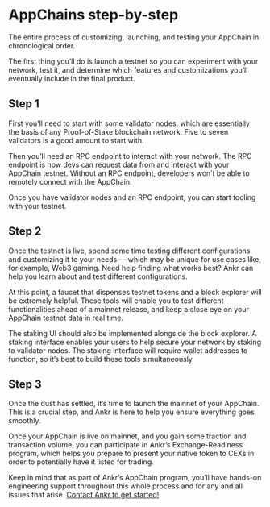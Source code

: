 # AppChains step-by-step
The entire process of customizing, launching, and testing your AppChain in chronological order.

The first thing you’ll do is launch a testnet so you can experiment with your network, test it, and determine which features and customizations you’ll eventually include in the final product.

## Step 1
First you’ll need to start with some validator nodes, which are essentially the basis of any Proof-of-Stake blockchain network. 
Five to seven validators is a good amount to start with.

Then you’ll need an RPC endpoint to interact with your network. 
The RPC endpoint is how devs can request data from and interact with your AppChain testnet. 
Without an RPC endpoint, developers won’t be able to remotely connect with the AppChain. 

Once you have validator nodes and an RPC endpoint, you can start tooling with your testnet.

## Step 2
Once the testnet is live, spend some time testing different configurations and customizing it to your needs — which may be unique for use cases like, for example, Web3 gaming. 
Need help finding what works best? Ankr can help you learn about and test different configurations.

At this point, a faucet that dispenses testnet tokens and a block explorer will be extremely helpful. 
These tools will enable you to test different functionalities ahead of a mainnet release, and keep a close eye on your AppChain testnet data in real time.

The staking UI should also be implemented alongside the block explorer. 
A staking interface enables your users to help secure your network by staking to validator nodes. 
The staking interface will require wallet addresses to function, so it’s best to build these tools simultaneously.

## Step 3
Once the dust has settled, it’s time to launch the mainnet of your AppChain. 
This is a crucial step, and Ankr is here to help you ensure everything goes smoothly.

Once your AppChain is live on mainnet, and you gain some traction and transaction volume, you can participate in Ankr’s Exchange-Readiness program, which helps you prepare to present your native token to CEXs in order to potentially have it listed for trading.

Keep in mind that as part of Ankr’s AppChain program, you’ll have hands-on engineering support throughout this whole process and for any and all issues that arise. [Contact Ankr to get started!](mailto:sales@ankr.com)
